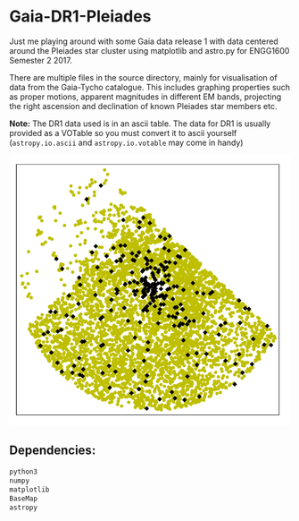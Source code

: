 # Gaia-DR1-Pleiades
Just me playing around with some Gaia data release 1 with data centered around the Pleiades star cluster using matplotlib and astro.py for ENGG1600 Semester 2 2017.

There are multiple files in the source directory, mainly for visualisation of data from the Gaia-Tycho catalogue. This includes graphing properties such as proper motions, apparent magnitudes in different EM bands, projecting the right ascension and declination of known Pleiades star members etc. 


**Note:** The DR1 data used is in an ascii table. The data for DR1 is usually provided as a VOTable so you must convert it to ascii yourself (`astropy.io.ascii` and `astropy.io.votable` may come in handy)

![Pleiades](https://github.com/LaVieEstDure/Gaia-DR1-Pleiades/blob/master/output_images/expanded_query.png?raw=true)

## Dependencies:
```
python3
numpy
matplotlib
BaseMap
astropy
```
